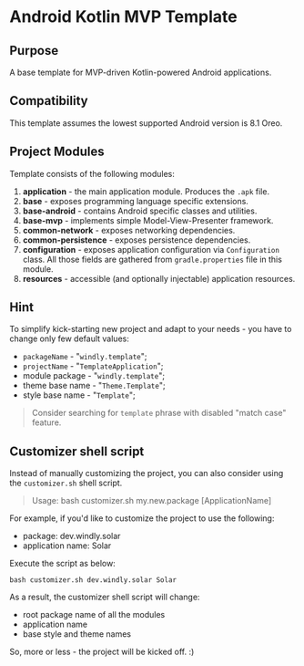 # Android Kotlin MVP Template

## Purpose

A base template for MVP-driven Kotlin-powered Android applications.

## Compatibility

This template assumes the lowest supported Android version is 8.1 Oreo.

## Project Modules

Template consists of the following modules:

1. **application** - the main application module. Produces the `.apk` file.
2. **base** - exposes programming language specific extensions.
3. **base-android** - contains Android specific classes and utilities.
4. **base-mvp** - implements simple Model-View-Presenter framework.
5. **common-network** - exposes networking dependencies.
6. **common-persistence** - exposes persistence dependencies.
7. **configuration** - exposes application configuration via `Configuration`
   class. All those fields are gathered from `gradle.properties` file in this
   module.
8. **resources** - accessible (and optionally injectable) application resources.

## Hint

To simplify kick-starting new project and adapt to your needs - you have to
change only few default values:

- `packageName` - \"`windly.template`\";
- `projectName` - \"`TemplateApplication`\";
- module package - \"`windly.template`\";
- theme base name - \"`Theme.Template`\";
- style base name - \"`Template`\";

> Consider searching for `template` phrase with disabled "match case" feature.

## Customizer shell script

Instead of manually customizing the project, you can also consider using the
`customizer.sh` shell script.

> Usage: bash customizer.sh my.new.package [ApplicationName]

For example, if you'd like to customize the project to use the following:

- package: dev.windly.solar
- application name: Solar

Execute the script as below:

```shell
bash customizer.sh dev.windly.solar Solar
```

As a result, the customizer shell script will change:

- root package name of all the modules 
- application name
- base style and theme names

So, more or less - the project will be kicked off. :)
